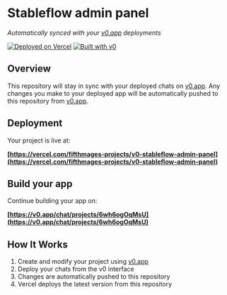 # Stableflow admin panel

*Automatically synced with your [v0.app](https://v0.app) deployments*

[![Deployed on Vercel](https://img.shields.io/badge/Deployed%20on-Vercel-black?style=for-the-badge&logo=vercel)](https://vercel.com/fifthmages-projects/v0-stableflow-admin-panel)
[![Built with v0](https://img.shields.io/badge/Built%20with-v0.app-black?style=for-the-badge)](https://v0.app/chat/projects/6wh6ogOqMsU)

## Overview

This repository will stay in sync with your deployed chats on [v0.app](https://v0.app).
Any changes you make to your deployed app will be automatically pushed to this repository from [v0.app](https://v0.app).

## Deployment

Your project is live at:

**[https://vercel.com/fifthmages-projects/v0-stableflow-admin-panel](https://vercel.com/fifthmages-projects/v0-stableflow-admin-panel)**

## Build your app

Continue building your app on:

**[https://v0.app/chat/projects/6wh6ogOqMsU](https://v0.app/chat/projects/6wh6ogOqMsU)**

## How It Works

1. Create and modify your project using [v0.app](https://v0.app)
2. Deploy your chats from the v0 interface
3. Changes are automatically pushed to this repository
4. Vercel deploys the latest version from this repository
